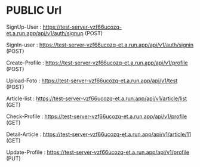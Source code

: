 # PUBLIC Url

SignUp-User     : https://test-server-vzf66ucozq-et.a.run.app/api/v1/auth/signup    (POST)

SignIn-user     : https://test-server-vzf66ucozq-et.a.run.app/api/v1/auth/signin    (POST)

Create-Profile  : https://test-server-vzf66ucozq-et.a.run.app/api/v1/profile        (POST)

Upload-Foto     : https://test-server-vzf66ucozq-et.a.run.app/api/v1/test           (POST)

Article-list    : https://test-server-vzf66ucozq-et.a.run.app/api/v1/article/list   (GET)

Check-Profile   : https://test-server-vzf66ucozq-et.a.run.app/api/v1/profile        (GET)

Detail-Article  : https://test-server-vzf66ucozq-et.a.run.app/api/v1/article/11     (GET)

Update-Profile  : https://test-server-vzf66ucozq-et.a.run.app/api/v1/profile        (PUT)
